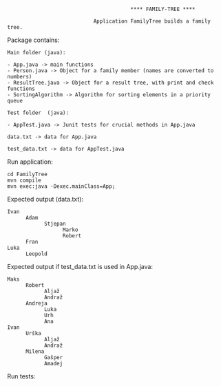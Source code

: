                                             **** FAMILY-TREE ****
                                        
                                Application FamilyTree builds a family tree. 

Package contains:

    Main folder (java):

    - App.java -> main functions
    - Person.java -> Object for a family member (names are converted to numbers)
    - ResultTree.java -> Object for a result tree, with print and check functions
    - SortingAlgorithm -> Algorithm for sorting elements in a priority queue
    
    Test folder  (java):

    - AppTest.java -> Junit tests for crucial methods in App.java
    
    data.txt -> data for App.java
    
    test_data.txt -> data for AppTest.java

Run application:

    cd FamilyTree  
    mvn compile
    mvn exec:java -Dexec.mainClass=App;

Expected output (data.txt):

    Ivan
          Adam
                Stjepan
                      Marko
                      Robert
          Fran
    Luka
          Leopold
      
      
Expected output if test_data.txt is used in App.java:


    Maks
          Robert
                Aljaž
                Andraž
          Andreja
                Luka
                Urh
                Ana
    Ivan
          Urška
                Aljaž
                Andraž
          Milena
                Gašper
                Amadej

Run tests:
         